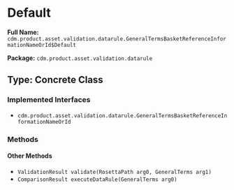 # Default

**Full Name:** `cdm.product.asset.validation.datarule.GeneralTermsBasketReferenceInformationNameOrId$Default`

**Package:** `cdm.product.asset.validation.datarule`

## Type: Concrete Class

### Implemented Interfaces

- `cdm.product.asset.validation.datarule.GeneralTermsBasketReferenceInformationNameOrId`

### Methods

#### Other Methods

- `ValidationResult validate(RosettaPath arg0, GeneralTerms arg1)`
- `ComparisonResult executeDataRule(GeneralTerms arg0)`

